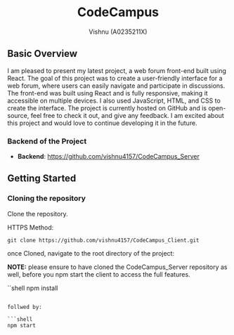 <h1 align="center">CodeCampus</h1>
<p align="center">Vishnu (A0235211X)</p>

## Basic Overview

I am pleased to present my latest project, a web forum front-end built using React. The goal of this project was to create a user-friendly interface for a web forum, where users can easily navigate and participate in discussions. The front-end was built using React and is fully responsive, making it accessible on multiple devices. I also used JavaScript, HTML, and CSS to create the interface. The project is currently hosted on GitHub and is open-source, feel free to check it out, and give any feedback. I am excited about this project and would love to continue developing it in the future.

### Backend of the Project
- **Backend**: https://github.com/vishnu4157/CodeCampus_Server

## Getting Started

### Cloning the repository
Clone the repository.

HTTPS Method:

```shell
git clone https://github.com/vishnu4157/CodeCampus_Client.git
```

once Cloned, navigate to the root directory of the project:

**NOTE:** please ensure to have cloned the CodeCampus_Server repository as well, before you npm start the client to access the full features.

``shell
npm install
```

follwed by:

```shell
npm start
```
